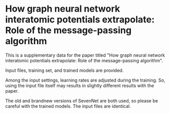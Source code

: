 # How graph neural network interatomic potentials extrapolate: Role of the message-passing algorithm

This is a supplementary data for the paper titled "How graph neural network interatomic potentials extrapolate: Role of the message-passing algorithm".

Input files, training set, and trained models are provided.

Among the input settings, learning rates are adjusted during the training. So, using the input file itself may results in slightly different results with the paper.

The old and brandnew versions of SevenNet are both used, so please be careful with the trained models. The input files are identical.

